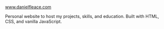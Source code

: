 www.danielfleace.com

Personal website to host my projects, skills, and education. Built with HTML, CSS, and vanilla JavaScript.
